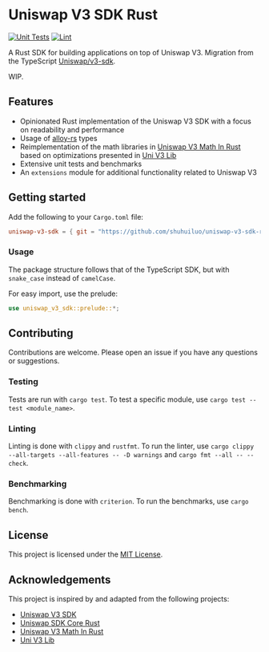 # Uniswap V3 SDK Rust

[![Unit Tests](https://github.com/shuhuiluo/uniswap-v3-sdk-rs/workflows/Unit%20Tests/badge.svg)](https://github.com/shuhuiluo/uniswap-v3-sdk-rs/actions?query=workflow%3A%22Unit+Tests%22)
[![Lint](https://github.com/shuhuiluo/uniswap-v3-sdk-rs/workflows/Lint/badge.svg)](https://github.com/shuhuiluo/uniswap-v3-sdk-rs/actions?query=workflow%3ALint)

A Rust SDK for building applications on top of Uniswap V3. Migration from the
TypeScript [Uniswap/v3-sdk](https://github.com/Uniswap/v3-sdk).

WIP.

## Features

- Opinionated Rust implementation of the Uniswap V3 SDK with a focus on readability and performance
- Usage of [alloy-rs](https://github.com/alloy-rs) types
- Reimplementation of the math libraries in [Uniswap V3 Math In Rust](https://github.com/0xKitsune/uniswap-v3-math)
  based on optimizations presented in [Uni V3 Lib](https://github.com/Aperture-Finance/uni-v3-lib)
- Extensive unit tests and benchmarks
- An `extensions` module for additional functionality related to Uniswap V3

## Getting started

Add the following to your `Cargo.toml` file:

```toml
uniswap-v3-sdk = { git = "https://github.com/shuhuiluo/uniswap-v3-sdk-rs", branch = "master" }
```

### Usage

The package structure follows that of the TypeScript SDK, but with `snake_case` instead of `camelCase`.

For easy import, use the prelude:

```rust
use uniswap_v3_sdk::prelude::*;
```

## Contributing

Contributions are welcome. Please open an issue if you have any questions or suggestions.

### Testing

Tests are run with `cargo test`. To test a specific module, use `cargo test --test <module_name>`.

### Linting

Linting is done with `clippy` and `rustfmt`. To run the linter,
use `cargo clippy --all-targets --all-features -- -D warnings` and `cargo fmt --all -- --check`.

### Benchmarking

Benchmarking is done with `criterion`. To run the benchmarks, use `cargo bench`.

## License

This project is licensed under the [MIT License](LICENSE).

## Acknowledgements

This project is inspired by and adapted from the following projects:

- [Uniswap V3 SDK](https://github.com/Uniswap/v3-sdk)
- [Uniswap SDK Core Rust](https://github.com/malik672/uniswap-sdk-core-rust)
- [Uniswap V3 Math In Rust](https://github.com/0xKitsune/uniswap-v3-math)
- [Uni V3 Lib](https://github.com/Aperture-Finance/uni-v3-lib)
